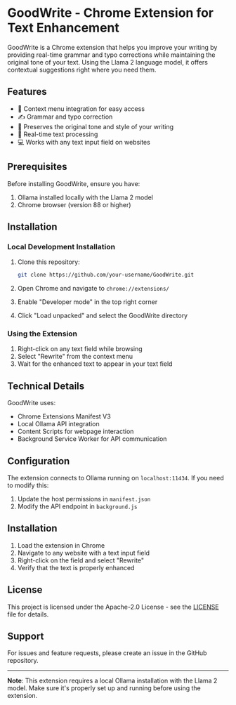 # GoodWrite - Chrome Extension for Text Enhancement

GoodWrite is a Chrome extension that helps you improve your writing by providing real-time grammar and typo corrections while maintaining the original tone of your text. Using the Llama 2 language model, it offers contextual suggestions right where you need them.

## Features

- 🎯 Context menu integration for easy access
- ✍️ Grammar and typo correction
- 🎨 Preserves the original tone and style of your writing
- 🚀 Real-time text processing
- 💻 Works with any text input field on websites

## Prerequisites

Before installing GoodWrite, ensure you have:

1. Ollama installed locally with the Llama 2 model
2. Chrome browser (version 88 or higher)

## Installation

### Local Development Installation

1. Clone this repository:
   ```bash
   git clone https://github.com/your-username/GoodWrite.git
   ```

2. Open Chrome and navigate to `chrome://extensions/`

3. Enable "Developer mode" in the top right corner

4. Click "Load unpacked" and select the GoodWrite directory

### Using the Extension

1. Right-click on any text field while browsing
2. Select "Rewrite" from the context menu
3. Wait for the enhanced text to appear in your text field

## Technical Details

GoodWrite uses:
- Chrome Extensions Manifest V3
- Local Ollama API integration
- Content Scripts for webpage interaction
- Background Service Worker for API communication

## Configuration

The extension connects to Ollama running on `localhost:11434`. If you need to modify this:

1. Update the host permissions in `manifest.json`
2. Modify the API endpoint in `background.js`

## Installation 

1. Load the extension in Chrome
2. Navigate to any website with a text input field
3. Right-click on the field and select "Rewrite"
4. Verify that the text is properly enhanced

## License

This project is licensed under the Apache-2.0 License - see the [LICENSE](LICENSE) file for details.

## Support

For issues and feature requests, please create an issue in the GitHub repository.

---

**Note**: This extension requires a local Ollama installation with the Llama 2 model. Make sure it's properly set up and running before using the extension.
